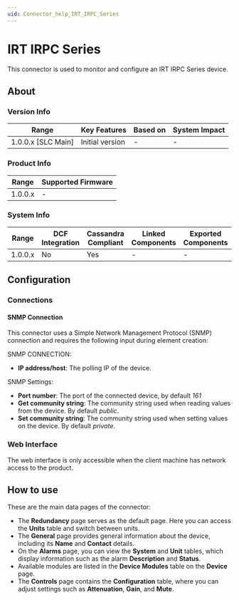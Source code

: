 ```yaml
---
uid: Connector_help_IRT_IRPC_Series
---
```


# IRT IRPC Series

This connector is used to monitor and configure an IRT IRPC Series device.

## About

### Version Info

| Range                | Key Features     | Based on     | System Impact     |
|----------------------|------------------|--------------|-------------------|
| 1.0.0.x [SLC Main]   | Initial version  | -            | -                 |

### Product Info

| Range     | Supported Firmware     |
|-----------|------------------------|
| 1.0.0.x   | -                      |

### System Info

| Range     | DCF Integration     | Cassandra Compliant     | Linked Components     | Exported Components     |
|-----------|---------------------|-------------------------|-----------------------|-------------------------|
| 1.0.0.x   | No                  | Yes                     | -                     | -                       |

## Configuration

### Connections

#### SNMP Connection

This connector uses a Simple Network Management Protocol (SNMP) connection and requires the following input during element creation:

SNMP CONNECTION:

- **IP address/host**: The polling IP of the device.

SNMP Settings:

- **Port number**: The port of the connected device, by default *161*
- **Get community string**: The community string used when reading values from the device. By default *public*.
- **Set community string**: The community string used when setting values on the device. By default *private*.

### Web Interface

The web interface is only accessible when the client machine has network access to the product.

## How to use

These are the main data pages of the connector:

- The **Redundancy** page serves as the default page. Here you can access the **Units** table and switch between units.
- The **General** page provides general information about the device, including its **Name** and **Contact** details.
- On the **Alarms** page, you can view the **System** and **Unit** tables, which display information such as the alarm **Description** and **Status**.
- Available modules are listed in the **Device Modules** table on the **Device** page.
- The **Controls** page contains the **Configuration** table, where you can adjust settings such as **Attenuation**, **Gain**, and **Mute**.

